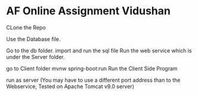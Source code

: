 # AF Online Assignment Vidushan

CLone the Repo

Use the Database file.

Go to the db folder.
import and run the sql file
Run the web service which is under the Server folder.

go to Client folder
mvnw spring-boot:run
Run the Client Side Program

run as server (You may have to use a different port address than to the Webservice, Tested on Apache Tomcat v9.0 server)
